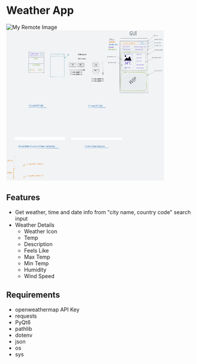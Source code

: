 # Weather App
![My Remote Image](https://i.imgur.com/sxvwMsf.png)  <img src="ui.excalidraw.svg" alt="My Icon" width="420" height="400">

## Features
- Get weather, time and date info from "city name, country code" search input
- Weather Details
    - Weather Icon
    - Temp
    - Description
    - Feels Like
    - Max Temp
    - Min Temp
    - Humidity
    - Wind Speed

## Requirements
- openweathermap API Key
- requests
- PyQt6
- pathlib
- dotenv
- json
- os
- sys

